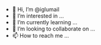 - 👋 Hi, I’m @iglumail
- 👀 I’m interested in ...
- 🌱 I’m currently learning ...
- 💞️ I’m looking to collaborate on ...
- 📫 How to reach me ...

<!---
iglumail/iglumail is a ✨ special ✨ repository because its `README.md` (this file) appears on your GitHub profile.
You can click the Preview link to take a look at your changes.
--->
